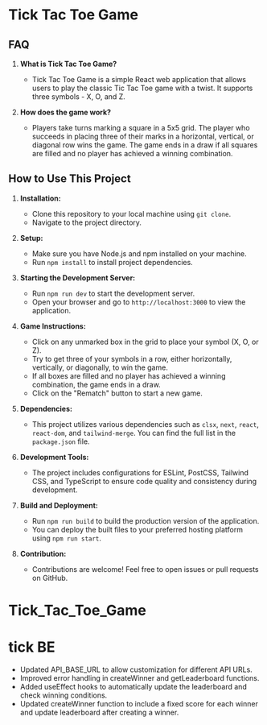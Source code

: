 # Tick Tac Toe Game

## FAQ

1. **What is Tick Tac Toe Game?**
   - Tick Tac Toe Game is a simple React web application that allows users to play the classic Tic Tac Toe game with a twist. It supports three symbols - X, O, and Z.

2. **How does the game work?**
   - Players take turns marking a square in a 5x5 grid. The player who succeeds in placing three of their marks in a horizontal, vertical, or diagonal row wins the game. The game ends in a draw if all squares are filled and no player has achieved a winning combination.

## How to Use This Project

1. **Installation:**
   - Clone this repository to your local machine using `git clone`.
   - Navigate to the project directory.

2. **Setup:**
   - Make sure you have Node.js and npm installed on your machine.
   - Run `npm install` to install project dependencies.

3. **Starting the Development Server:**
   - Run `npm run dev` to start the development server.
   - Open your browser and go to `http://localhost:3000` to view the application.

4. **Game Instructions:**
   - Click on any unmarked box in the grid to place your symbol (X, O, or Z).
   - Try to get three of your symbols in a row, either horizontally, vertically, or diagonally, to win the game.
   - If all boxes are filled and no player has achieved a winning combination, the game ends in a draw.
   - Click on the "Rematch" button to start a new game.

5. **Dependencies:**
   - This project utilizes various dependencies such as `clsx`, `next`, `react`, `react-dom`, and `tailwind-merge`. You can find the full list in the `package.json` file.

6. **Development Tools:**
   - The project includes configurations for ESLint, PostCSS, Tailwind CSS, and TypeScript to ensure code quality and consistency during development.

7. **Build and Deployment:**
   - Run `npm run build` to build the production version of the application.
   - You can deploy the built files to your preferred hosting platform using `npm run start`.

8. **Contribution:**
   - Contributions are welcome! Feel free to open issues or pull requests on GitHub.

# Tick_Tac_Toe_Game
# tick BE 
- Updated API_BASE_URL to allow customization for different API URLs.
- Improved error handling in createWinner and getLeaderboard functions.
- Added useEffect hooks to automatically update the leaderboard and check winning conditions.
- Updated createWinner function to include a fixed score for each winner and update leaderboard after creating a winner.

